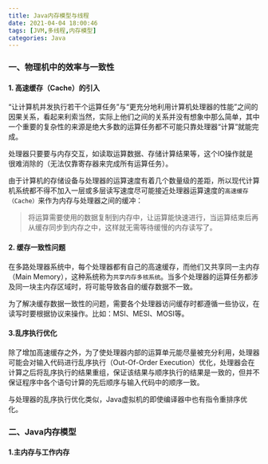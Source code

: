 ```yaml
---
title: Java内存模型与线程
date: 2021-04-04 18:00:46
tags: [JVM,多线程,内存模型]
categories: Java
---
```

<meta name="referrer" content="no-referrer" />

### 一、物理机中的效率与一致性

#### 1. 高速缓存（Cache）的引入

“让计算机并发执行若干个运算任务”与“更充分地利用计算机处理器的性能”之间的因果关系，看起来利索当然，实际上他们之间的关系并没有想象中那么简单，其中一个重要的复杂性的来源是绝大多数的运算任务都不可能只靠处理器“计算”就能完成。

处理器只要要与内存交互，如读取运算数据、存储计算结果等，这个IO操作就是很难消除的（无法仅靠寄存器来完成所有运算任务）。

由于计算机的存储设备与处理器的运算速度有着几个数量级的差距，所以现代计算机系统都不得不加入一层或多层读写速度尽可能接近处理器运算速度的`高速缓存（Cache）`来作为内存与处理器之间的缓冲：
> 将运算需要使用的数据复制到内存中，让运算能快速进行，当运算结束后再从缓存同步到内存之中，这样就无需等待缓慢的内存读写了。
<!--More-->

#### 2. 缓存一致性问题

在多路处理器系统中，每个处理器都有自己的高速缓存，而他们又共享同一主内存（Main Memory），这种系统称为`共享内存多核系统`。当多个处理器的运算任务都涉及同一块主内存区域时，将可能导致各自的缓存数据不一致。

为了解决缓存数据一致性的问题，需要各个处理器访问缓存时都遵循一些协议，在读写时要根据协议来操作。比如：MSI、MESI、MOSI等。

#### 3.乱序执行优化

除了增加高速缓存之外，为了使处理器内部的运算单元能尽量被充分利用，处理器可能会对输入代码进行乱序执行（Out-Of-Order Execution）优化，处理器会在计算之后将乱序执行的结果重组，保证该结果与顺序执行的结果是一致的，但并不保证程序中各个语句计算的先后顺序与输入代码中的顺序一致。

与处理器的乱序执行优化类似，Java虚拟机的即使编译器中也有指令重排序优化。

### 二、Java内存模型

#### 1.主内存与工作内存